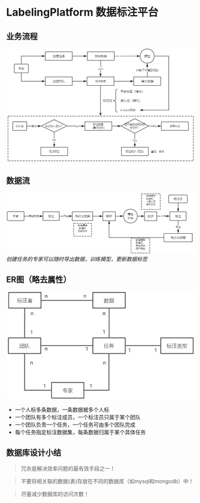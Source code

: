 # LabelingPlatform 数据标注平台

## 业务流程
![](imgs/process.png)

## 数据流
![](imgs/dataflow.png)
*创建任务的专家可以随时导出数据，训练模型，更新数据标签*

## ER图（略去属性）
![](imgs/er.png)
* 一个人标多条数据，一条数据被多个人标
* 一个团队有多个标注成员，一个标注员只属于某个团队
* 一个团队负责一个任务，一个任务可由多个团队完成
* 每个任务指定标注数据集，每条数据归属于某个具体任务

## 数据库设计小结
> 冗余是解决效率问题的最有效手段之一！

> 不要将相关联的数据(表)存放在不同的数据库（如mysql和mongodb）中！

> 尽量减少数据库的访问次数！
